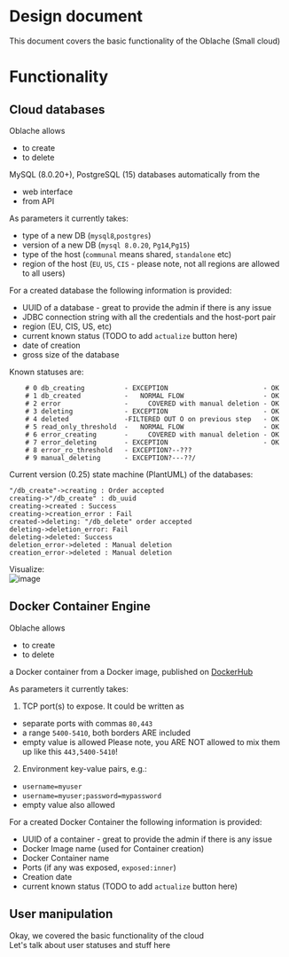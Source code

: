 # Design document
This document covers the basic functionality of the Oblache (Small cloud)

# Functionality
## Cloud databases
Oblache allows
- to create  
- to delete  

MySQL (8.0.20+), PostgreSQL (15) databases automatically from the  
- web interface
- from API  

As parameters it currently takes:
- type of a new DB (`mysql8`,`postgres`)
- version of a new DB (`mysql 8.0.20`, `Pg14`,`Pg15`)
- type of the host (`communal` means shared, `standalone` etc)
- region of the host (`EU`, `US`, `CIS` - please note, not all regions are allowed to all users)

For a created database the following information is provided:
- UUID of a database - great to provide the admin if there is any issue
- JDBC connection string with all the credentials and the host-port pair
- region (EU, CIS, US, etc)
- current known status (TODO to add `actualize` button here)
- date of creation
- gross size of the database

Known statuses are:
```
    # 0 db_creating          - EXCEPTION                        - OK
    # 1 db_created           -   NORMAL FLOW                    - OK
    # 2 error                -     COVERED with manual deletion - OK
    # 3 deleting             - EXCEPTION                        - OK
    # 4 deleted              -FILTERED OUT O on previous step   - OK
    # 5 read_only_threshold  -   NORMAL FLOW                    - OK
    # 6 error_creating       -     COVERED with manual deletion - OK
    # 7 error_deleting       - EXCEPTION                        - OK
    # 8 error_ro_threshold   - EXCEPTION?--???
    # 9 manual_deleting      - EXCEPTION?---??/
```

Current version (0.25) state machine (PlantUML) of the databases:  
```
"/db_create"->creating : Order accepted
creating->"/db_create" : db_uuid
creating->created : Success
creating->creation_error : Fail
created->deleting: "/db_delete" order accepted
deleting->deletion_error: Fail
deleting->deleted: Success
deletion_error->deleted : Manual deletion
creation_error->deleted : Manual deletion
```

Visualize:  
![image](https://www.plantuml.com/plantuml/png/ZOun3i8m34NtdiBg7h5toCY663X0PM8BHOeIv3RtnoGOsavijjxxzXzFT9-3CAuyEj-6c1ymmLM81J04VgvCWn7djmdrTAarReNEIDcjQdnPZYoMFBD84LNE6DFmIJXFdFWjJj2-j5M_b7qNiyotS_tQ4JFzYkpzhw0zBfWh9Z2XL_h7V040)

## Docker Container Engine
Oblache allows
- to create
- to delete

a Docker container from a Docker image, published on [DockerHub](https://hub.docker.com/)

As parameters it currently takes:  
1) TCP port(s) to expose. It could be written as 
- separate ports with commas `80,443`
- a range `5400-5410`, both borders ARE included  
- empty value is allowed
Please note, you ARE NOT allowed to mix them up like this `443,5400-5410`!
2) Environment key-value pairs, e.g.: 
- `username=myuser`
- `username=myuser;password=mypassword`
- empty value also allowed

For a created Docker Container the following information is provided:
- UUID of a container - great to provide the admin if there is any issue
- Docker Image name (used for Container creation)
- Docker Container name
- Ports (if any was exposed, `exposed:inner`)
- Creation date
- current known status (TODO to add `actualize` button here)

## User manipulation
Okay, we covered the basic functionality of the cloud  
Let's talk about user statuses and stuff here  